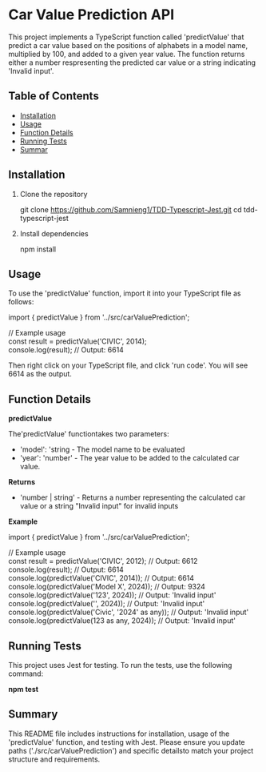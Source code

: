 # Car Value Prediction API

This project implements a TypeScript function called 'predictValue' that predict a car value based on the positions of alphabets in a model name, multiplied by 100, and added to a given year value.
The function returns either a number respresenting the predicted car value or a string indicating 'Invalid input'.

## Table of Contents
- [Installation](#installation)
- [Usage](#usage)
- [Function Details](#function-details)
- [Running Tests](#running-tests)
- [Summar](#summary)

## Installation
1. Clone the repository

   git clone https://github.com/Samnieng1/TDD-Typescript-Jest.git
   cd tdd-typescript-jest
   
2. Install dependencies

   npm install
   
## Usage

To use the 'predictValue' function, import it into your TypeScript file as follows:

  import { predictValue } from '../src/carValuePrediction';

  // Example usage  
  const result = predictValue('CIVIC', 2014);  
  console.log(result); // Output: 6614  

Then right click on your TypeScript file, and click 'run code'. You will see 6614 as the output.

## Function Details
**predictValue**

The'predictValue' functiontakes two parameters:
  - 'model': 'string - The model name to be evaluated
  - 'year': 'number' - The year value to be added to the calculated car value.

**Returns**
  - 'number | string' - Returns a number representing the calculated car value or a string "Invalid input" for invalid inputs

**Example**

  import { predictValue } from '../src/carValuePrediction';

  // Example usage  
  const result = predictValue('CIVIC', 2012); // Output: 6612    
  console.log(result); // Output: 6614  
  console.log(predictValue('CIVIC', 2014)); // Output: 6614  
  console.log(predictValue('Model X', 2024)); // Output: 9324  
  console.log(predictValue('123', 2024)); // Output: 'Invalid input'  
  console.log(predictValue('', 2024)); // Output: 'Invalid input'  
  console.log(predictValue('Civic', '2024' as any)); // Output: 'Invalid input'  
  console.log(predictValue(123 as any, 2024)); // Output: 'Invalid input'  

## Running Tests
This project uses Jest for testing. To run the tests, use the following command:  

**npm test**

## Summary

This README file includes instructions for installation, usage of the 'predictValue' function, and testing with Jest.
Please ensure you update paths ('./src/carValuePrediction') and specific detailsto match your project structure and requirements.
